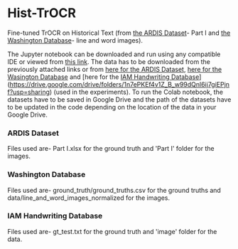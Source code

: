 # Hist-TrOCR  
Fine-tuned TrOCR on Historical Text (from [the ARDIS Dataset](https://ardisdataset.github.io/ARDIS/)- Part I and [the Washington Database](https://fki.tic.heia-fr.ch/databases/washington-database)- line and word images).  

The Jupyter notebook can be downloaded and run using any compatible IDE or viewed from [this link](https://colab.research.google.com/drive/11vWXRLM4gz9h5hFpPRR_DEgd7U-t9ZVp?usp=sharing). The data has to be downloaded from the previously attached links or from [here for the ARDIS Dataset](https://drive.google.com/drive/folders/1EN0hbqE1EjXCp6jZVqB-7DdWPTvDk63a?usp=sharing), [here for the Wasington Database](https://drive.google.com/drive/folders/1I2s3rrfOKncPAamB6PCL7cSwe1ykHk_d?usp=sharing) and [here for the [IAM Handwriting Database](https://fki.tic.heia-fr.ch/databases/iam-handwriting-database)](https://drive.google.com/drive/folders/1n7ePKEf4v1Z_B_w99dQnl6ij7giEPjnf?usp=sharing) (used in the experiments). To run the Colab notebook, the datasets have to be saved in Google Drive and the path of the datasets have to be updated in the code depending on the location of the data in your Google Drive.  

### ARDIS Dataset  
Files used are- Part I.xlsx for the ground truth and 'Part I' folder for the images.  

### Washington Database  
Files used are- ground_truth/ground_truths.csv for the ground truths and data/line_and_word_images_normalized for the images.  

### IAM Handwriting Database
Files used are- gt_test.txt for the ground truth and 'image' folder for the data.  
